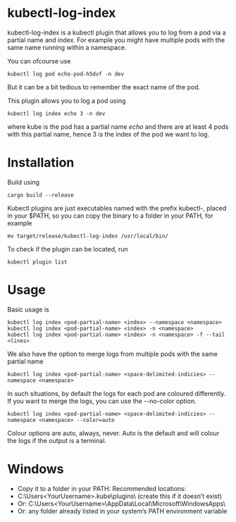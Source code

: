 ﻿# kubectl-log-index

kubectl-log-index is a kubectl plugin that allows you to log from a pod via a partial name and index. For example
you might have multiple pods with the same name running within a namespace.

You can ofcourse use

```aiignore
kubectl log pod echo-pod-h5dvf -n dev
```

But it can be a bit tedious to remember the exact name of the pod.

This plugin allows you to log a pod using

```aiignore
kubectl log index echo 3 -n dev
```

where kube is the pod has a partial name _echo_ and there are at least 4 pods with this partial name, hence 3 is the index of the pod we want to log.

# Installation

Build using

```aiignore
cargo build --release
```

Kubectl plugins are just executables named with the prefix kubectl-, placed in your $PATH, so you can copy the binary to a folder in your PATH, for example

```aiignore
mv target/release/kubectl-log-index /usr/local/bin/
```
To check if the plugin can be located, run 

```aiignore
kubectl plugin list
```

# Usage

Basic usage is

```aiignore
kubectl log index <pod-partial-name> <index> --namespace <namespace>
kubectl log index <pod-partial-name> <index> -n <namespace>
kubectl log index <pod-partial-name> <index> -n <namespace> -f --tail <lines>
```

We also have the option to merge logs from multiple pods with the same partial name

```aiignore
kubectl log index <pod-partial-name> <space-delimited-indicies> --namespace <namespace>
```

In such situations, by default the logs for each pod are coloured differently. If you want to merge the logs, you can use the --no-color option. 

```aiignore
kubectl log index <pod-partial-name> <space-delimited-indicies> --namespace <namespace> --color=auto
```

Colour options are auto, always, never. Auto is the default and will colour the logs if the output is a terminal.

# Windows

- Copy it to a folder in your PATH: Recommended locations:
- C:\Users\<YourUsername>\.kube\plugins\ (create this if it doesn’t exist)
- Or: C:\Users\<YourUsername>\AppData\Local\Microsoft\WindowsApps\
- Or: any folder already listed in your system’s PATH environment variable
